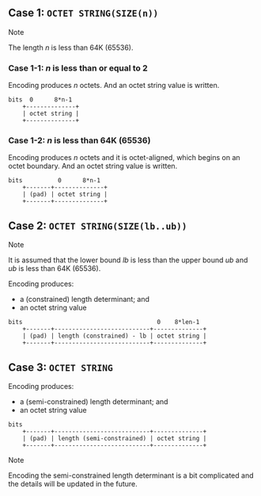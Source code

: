 
## Case 1: `OCTET STRING(SIZE(n))`

> [!note]
> The length *n* is less than 64K (65536).

### Case 1-1: *n* is less than or equal to 2

Encoding produces *n* octets. And an octet string value is written.

```
bits  0      8*n-1
    +--------------+
    | octet string |
    +--------------+
```

### Case 1-2: *n* is less than 64K (65536)

Encoding produces *n* octets and it is octet-aligned, which begins on an octet boundary. And an octet string value is written.

```
bits          0      8*n-1
    +-------+--------------+
    | (pad) | octet string |
    +-------+--------------+
```

## Case 2: `OCTET STRING(SIZE(lb..ub))`

> [!note]
> It is assumed that the lower bound *lb* is less than the upper bound *ub* and *ub* is less than 64K (65536).

Encoding produces:

- a (constrained) length determinant; and
- an octet string value

```
bits                                      0    8*len-1
    +-------+---------------------------+--------------+
    | (pad) | length (constrained) - lb | octet string |
    +-------+---------------------------+--------------+
```


## Case 3: `OCTET STRING`

Encoding produces:

- a (semi-constrained) length determinant; and
- an octet string value

```
bits
    +-------+---------------------------+--------------+
    | (pad) | length (semi-constrained) | octet string |
    +-------+---------------------------+--------------+
```

> [!note]
> Encoding the semi-constrained length determinant is a bit complicated and the details will be updated in the future.
